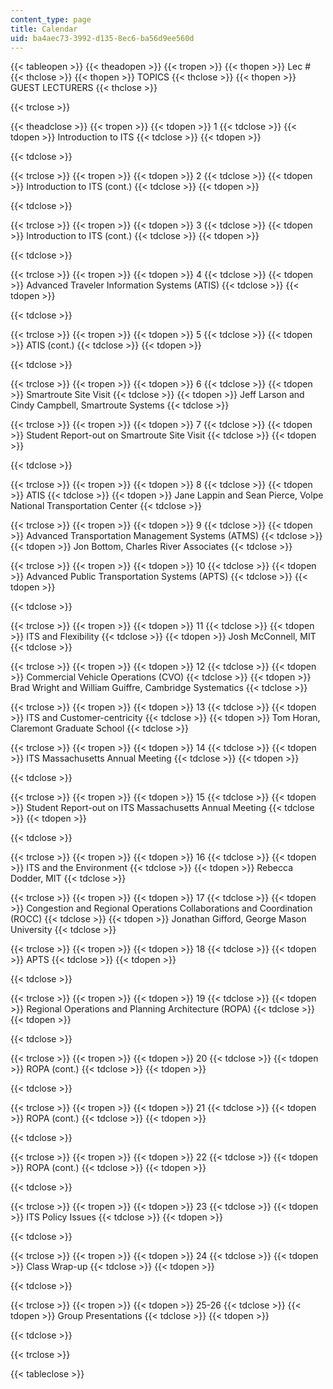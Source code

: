 ```yaml
---
content_type: page
title: Calendar
uid: ba4aec73-3992-d135-8ec6-ba56d9ee560d
---
```


{{< tableopen >}}
{{< theadopen >}}
{{< tropen >}}
{{< thopen >}}
Lec #
{{< thclose >}}
{{< thopen >}}
TOPICS
{{< thclose >}}
{{< thopen >}}
GUEST LECTURERS
{{< thclose >}}

{{< trclose >}}

{{< theadclose >}}
{{< tropen >}}
{{< tdopen >}}
1
{{< tdclose >}}
{{< tdopen >}}
Introduction to ITS
{{< tdclose >}}
{{< tdopen >}}

{{< tdclose >}}

{{< trclose >}}
{{< tropen >}}
{{< tdopen >}}
2
{{< tdclose >}}
{{< tdopen >}}
Introduction to ITS (cont.)
{{< tdclose >}}
{{< tdopen >}}

{{< tdclose >}}

{{< trclose >}}
{{< tropen >}}
{{< tdopen >}}
3
{{< tdclose >}}
{{< tdopen >}}
Introduction to ITS (cont.)
{{< tdclose >}}
{{< tdopen >}}

{{< tdclose >}}

{{< trclose >}}
{{< tropen >}}
{{< tdopen >}}
4
{{< tdclose >}}
{{< tdopen >}}
Advanced Traveler Information Systems (ATIS)
{{< tdclose >}}
{{< tdopen >}}

{{< tdclose >}}

{{< trclose >}}
{{< tropen >}}
{{< tdopen >}}
5
{{< tdclose >}}
{{< tdopen >}}
ATIS (cont.)
{{< tdclose >}}
{{< tdopen >}}

{{< tdclose >}}

{{< trclose >}}
{{< tropen >}}
{{< tdopen >}}
6
{{< tdclose >}}
{{< tdopen >}}
Smartroute Site Visit
{{< tdclose >}}
{{< tdopen >}}
Jeff Larson and Cindy Campbell, Smartroute Systems
{{< tdclose >}}

{{< trclose >}}
{{< tropen >}}
{{< tdopen >}}
7
{{< tdclose >}}
{{< tdopen >}}
Student Report-out on Smartroute Site Visit
{{< tdclose >}}
{{< tdopen >}}

{{< tdclose >}}

{{< trclose >}}
{{< tropen >}}
{{< tdopen >}}
8
{{< tdclose >}}
{{< tdopen >}}
ATIS
{{< tdclose >}}
{{< tdopen >}}
Jane Lappin and Sean Pierce, Volpe National Transportation Center
{{< tdclose >}}

{{< trclose >}}
{{< tropen >}}
{{< tdopen >}}
9
{{< tdclose >}}
{{< tdopen >}}
Advanced Transportation Management Systems (ATMS)
{{< tdclose >}}
{{< tdopen >}}
Jon Bottom, Charles River Associates
{{< tdclose >}}

{{< trclose >}}
{{< tropen >}}
{{< tdopen >}}
10
{{< tdclose >}}
{{< tdopen >}}
Advanced Public Transportation Systems (APTS)
{{< tdclose >}}
{{< tdopen >}}

{{< tdclose >}}

{{< trclose >}}
{{< tropen >}}
{{< tdopen >}}
11
{{< tdclose >}}
{{< tdopen >}}
ITS and Flexibility
{{< tdclose >}}
{{< tdopen >}}
Josh McConnell, MIT
{{< tdclose >}}

{{< trclose >}}
{{< tropen >}}
{{< tdopen >}}
12
{{< tdclose >}}
{{< tdopen >}}
Commercial Vehicle Operations (CVO)
{{< tdclose >}}
{{< tdopen >}}
Brad Wright and William Guiffre, Cambridge Systematics
{{< tdclose >}}

{{< trclose >}}
{{< tropen >}}
{{< tdopen >}}
13
{{< tdclose >}}
{{< tdopen >}}
ITS and Customer-centricity
{{< tdclose >}}
{{< tdopen >}}
Tom Horan, Claremont Graduate School
{{< tdclose >}}

{{< trclose >}}
{{< tropen >}}
{{< tdopen >}}
14
{{< tdclose >}}
{{< tdopen >}}
ITS Massachusetts Annual Meeting
{{< tdclose >}}
{{< tdopen >}}

{{< tdclose >}}

{{< trclose >}}
{{< tropen >}}
{{< tdopen >}}
15
{{< tdclose >}}
{{< tdopen >}}
Student Report-out on ITS Massachusetts Annual Meeting
{{< tdclose >}}
{{< tdopen >}}

{{< tdclose >}}

{{< trclose >}}
{{< tropen >}}
{{< tdopen >}}
16
{{< tdclose >}}
{{< tdopen >}}
ITS and the Environment
{{< tdclose >}}
{{< tdopen >}}
Rebecca Dodder, MIT
{{< tdclose >}}

{{< trclose >}}
{{< tropen >}}
{{< tdopen >}}
17
{{< tdclose >}}
{{< tdopen >}}
Congestion and Regional Operations Collaborations and Coordination (ROCC)
{{< tdclose >}}
{{< tdopen >}}
Jonathan Gifford, George Mason University
{{< tdclose >}}

{{< trclose >}}
{{< tropen >}}
{{< tdopen >}}
18
{{< tdclose >}}
{{< tdopen >}}
APTS
{{< tdclose >}}
{{< tdopen >}}

{{< tdclose >}}

{{< trclose >}}
{{< tropen >}}
{{< tdopen >}}
19
{{< tdclose >}}
{{< tdopen >}}
Regional Operations and Planning Architecture (ROPA)
{{< tdclose >}}
{{< tdopen >}}

{{< tdclose >}}

{{< trclose >}}
{{< tropen >}}
{{< tdopen >}}
20
{{< tdclose >}}
{{< tdopen >}}
ROPA (cont.)
{{< tdclose >}}
{{< tdopen >}}

{{< tdclose >}}

{{< trclose >}}
{{< tropen >}}
{{< tdopen >}}
21
{{< tdclose >}}
{{< tdopen >}}
ROPA (cont.)
{{< tdclose >}}
{{< tdopen >}}

{{< tdclose >}}

{{< trclose >}}
{{< tropen >}}
{{< tdopen >}}
22
{{< tdclose >}}
{{< tdopen >}}
ROPA (cont.)
{{< tdclose >}}
{{< tdopen >}}

{{< tdclose >}}

{{< trclose >}}
{{< tropen >}}
{{< tdopen >}}
23
{{< tdclose >}}
{{< tdopen >}}
ITS Policy Issues
{{< tdclose >}}
{{< tdopen >}}

{{< tdclose >}}

{{< trclose >}}
{{< tropen >}}
{{< tdopen >}}
24
{{< tdclose >}}
{{< tdopen >}}
Class Wrap-up
{{< tdclose >}}
{{< tdopen >}}

{{< tdclose >}}

{{< trclose >}}
{{< tropen >}}
{{< tdopen >}}
25-26
{{< tdclose >}}
{{< tdopen >}}
Group Presentations
{{< tdclose >}}
{{< tdopen >}}

{{< tdclose >}}

{{< trclose >}}

{{< tableclose >}}